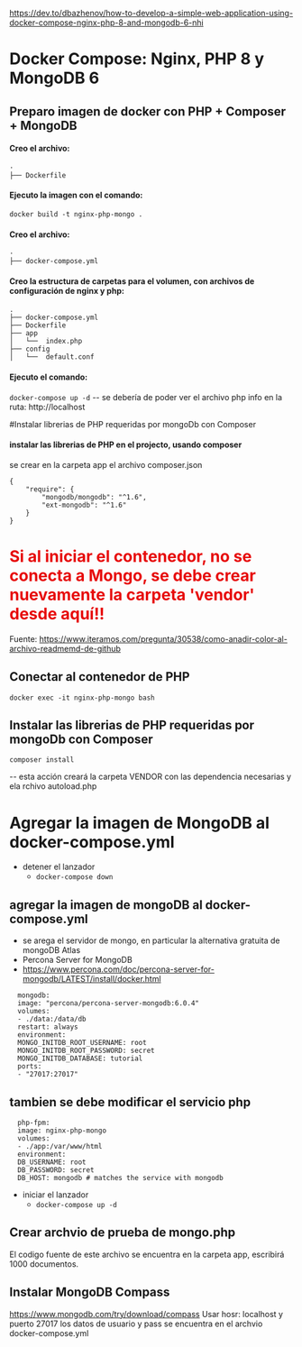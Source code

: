 https://dev.to/dbazhenov/how-to-develop-a-simple-web-application-using-docker-compose-nginx-php-8-and-mongodb-6-nhi

# Docker Compose: Nginx, PHP 8 y MongoDB 6
## Preparo imagen de docker con PHP + Composer + MongoDB
#### Creo el archivo:
    ·
    ├── Dockerfile
#### Ejecuto la imagen con el comando: 
```docker build -t nginx-php-mongo .```
#### Creo el archivo:
    ·
    ├── docker-compose.yml
#### Creo la estructura de carpetas para el volumen, con archivos de configuración de nginx y php:
    .
    ├── docker-compose.yml
    ├── Dockerfile
    ├── app
    │   └──  index.php
    ├── config
    │   └──  default.conf

#### Ejecuto el comando:
```docker-compose up -d```
-- se debería de poder ver el archivo php info en la ruta: http://localhost

#Instalar librerias de PHP requeridas por mongoDb con Composer

#### instalar las librerias de PHP en el projecto, usando composer
se crear en la carpeta app el archivo composer.json

    {
        "require": {
            "mongodb/mongodb": "^1.6",
            "ext-mongodb": "^1.6"
        }
    }

# <span style="color: #e70b0b"> Si al iniciar el contenedor, no se conecta a Mongo, se debe crear nuevamente la carpeta 'vendor' desde aquí!! </span>

Fuente: https://www.iteramos.com/pregunta/30538/como-anadir-color-al-archivo-readmemd-de-github

## Conectar al contenedor de PHP
```docker exec -it nginx-php-mongo bash```

## Instalar las librerias de PHP requeridas por mongoDb con Composer
```composer install```

-- esta acción creará la carpeta VENDOR con las dependencia necesarias y ela rchivo autoload.php

# Agregar la imagen de MongoDB al docker-compose.yml
- detener el lanzador
  - ```docker-compose down```
## agregar la imagen de mongoDB al docker-compose.yml
- se arega el servidor de mongo, en particular la alternativa gratuita de mongoDB Atlas
- Percona Server for MongoDB 
- https://www.percona.com/doc/percona-server-for-mongodb/LATEST/install/docker.html

```
  mongodb:
  image: "percona/percona-server-mongodb:6.0.4"
  volumes:
  - ./data:/data/db
  restart: always
  environment:
  MONGO_INITDB_ROOT_USERNAME: root
  MONGO_INITDB_ROOT_PASSWORD: secret
  MONGO_INITDB_DATABASE: tutorial
  ports:
  - "27017:27017"
```

## tambien se debe modificar el servicio php

```
  php-fpm:
  image: nginx-php-mongo
  volumes:
  - ./app:/var/www/html
  environment:
  DB_USERNAME: root
  DB_PASSWORD: secret
  DB_HOST: mongodb # matches the service with mongodb
```

- iniciar el lanzador
  - ```docker-compose up -d```

## Crear archvio de prueba de mongo.php 

El codigo fuente de este archivo se encuentra en la carpeta app, escribirá 1000 documentos.

## Instalar MongoDB Compass
https://www.mongodb.com/try/download/compass
Usar hosr: localhost y puerto 27017
los datos de usuario y pass se encuentra en el archvio docker-compose.yml
